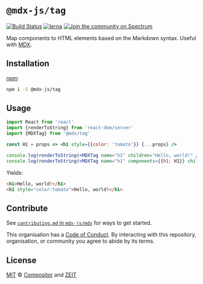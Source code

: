 # `@mdx-js/tag`

[![Build Status][build-badge]][build]
[![lerna][lerna-badge]][lerna]
[![Join the community on Spectrum][spectrum-badge]][spectrum]

Map components to HTML elements based on the Markdown syntax.
Useful with [MDX][].

## Installation

[npm][]:

```sh
npm i -S @mdx-js/tag
```

## Usage

```jsx
import React from 'react'
import {renderToString} from 'react-dom/server'
import {MDXTag} from '@mdx/tag'

const H1 = props => <h1 style={{color: 'tomato'}} {...props} />

console.log(renderToString(<MDXTag name="h1" children="Hello, world!" />))
console.log(renderToString(<MDXTag name="h1" components={{h1: H1}} children="Hello, world!" />))
```

Yields:

```html
<h1>Hello, world!</h1>
<h1 style="color:tomato">Hello, world!</h1>
```

## Contribute

See [`contributing.md` in `mdx-js/mdx`][contributing] for ways to get started.

This organisation has a [Code of Conduct][coc].
By interacting with this repository, organisation, or community you agree to
abide by its terms.

## License

[MIT][] © [Compositor][] and [ZEIT][]

<!-- Definitions -->

[build]: https://travis-ci.org/mdx-js/mdx

[build-badge]: https://travis-ci.org/mdx-js/mdx.svg?branch=master

[lerna]: https://lernajs.io/

[lerna-badge]: https://img.shields.io/badge/maintained%20with-lerna-cc00ff.svg

[spectrum]: https://spectrum.chat/mdx

[spectrum-badge]: https://withspectrum.github.io/badge/badge.svg

[contributing]: https://github.com/mdx-js/mdx/blob/master/contributing.md

[coc]: https://github.com/mdx-js/mdx/blob/master/code-of-conduct.md

[mit]: license

[compositor]: https://compositor.io

[zeit]: https://zeit.co

[mdx]: https://github.com/mdx-js/mdx

[npm]: https://docs.npmjs.com/cli/install
